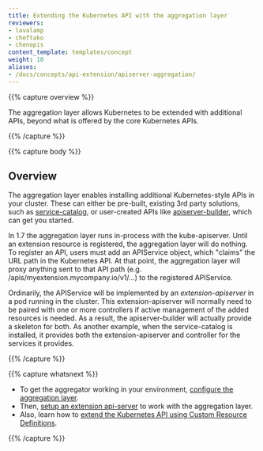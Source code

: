 ```yaml
---
title: Extending the Kubernetes API with the aggregation layer
reviewers:
- lavalamp
- cheftako
- chenopis
content_template: templates/concept
weight: 10
aliases:
- /docs/concepts/api-extension/apiserver-aggregation/
---
```


{{% capture overview %}}

The aggregation layer allows Kubernetes to be extended with additional APIs, beyond what is offered by the core Kubernetes APIs. 

{{% /capture %}}

{{% capture body %}}

## Overview

The aggregation layer enables installing additional Kubernetes-style APIs in your cluster. These can either be pre-built, existing 3rd party solutions, such as [service-catalog](https://github.com/kubernetes-incubator/service-catalog/blob/master/README.md), or user-created APIs like [apiserver-builder](https://github.com/kubernetes-incubator/apiserver-builder/blob/master/README.md), which can get you started.

In 1.7 the aggregation layer runs in-process with the kube-apiserver. Until an extension resource is registered, the aggregation layer will do nothing. To register an API, users must add an APIService object, which "claims" the URL path in the Kubernetes API. At that point, the aggregation layer will proxy anything sent to that API path (e.g. /apis/myextension.mycompany.io/v1/…) to the registered APIService. 

Ordinarily, the APIService will be implemented by an *extension-apiserver* in a pod running in the cluster. This extension-apiserver will normally need to be paired with one or more controllers if active management of the added resources is needed. As a result, the apiserver-builder will actually provide a skeleton for both. As another example, when the service-catalog is installed, it provides both the extension-apiserver and controller for the services it provides.

{{% /capture %}}

{{% capture whatsnext %}}

* To get the aggregator working in your environment, [configure the aggregation layer](/docs/tasks/access-kubernetes-api/configure-aggregation-layer/).
* Then, [setup an extension api-server](/docs/tasks/access-kubernetes-api/setup-extension-api-server/) to work with the aggregation layer.
* Also, learn how to [extend the Kubernetes API using Custom Resource Definitions](/docs/tasks/access-kubernetes-api/extend-api-custom-resource-definitions/).

{{% /capture %}}


